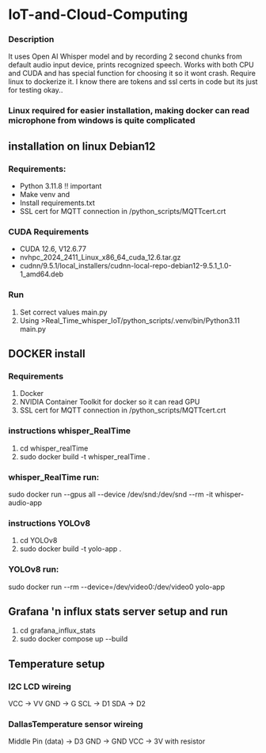 # IoT-and-Cloud-Computing

### Description
It uses Open AI Whisper model and by recording 2 second chunks from default audio input device, prints recognized speech. Works with both CPU and CUDA and has special function for choosing it so it wont crash. Require linux to dockerize it. I know there are tokens and ssl certs in code but its just for testing okay..

### Linux required for easier installation, making docker can read microphone from windows is quite complicated

## installation on linux Debian12

### Requirements:
- Python 3.11.8 !! important
- Make venv and
- Install requirements.txt
- SSL cert for MQTT connection in /python_scripts/MQTTcert.crt

### CUDA Requirements
- CUDA 12.6, V12.6.77
- nvhpc_2024_2411_Linux_x86_64_cuda_12.6.tar.gz
- cudnn/9.5.1/local_installers/cudnn-local-repo-debian12-9.5.1_1.0-1_amd64.deb
### Run
1. Set correct values main.py
2. Using >Real_Time_whisper_IoT/python_scripts/.venv/bin/Python3.11 main.py

## DOCKER install
### Requirements
1. Docker
2. NVIDIA Container Toolkit for docker so it can read GPU
3. SSL cert for MQTT connection in /python_scripts/MQTTcert.crt

### instructions whisper_RealTime
1. cd whisper_realTime
2. sudo docker build -t whisper_realTime .

### whisper_RealTime run:
sudo docker run --gpus all --device /dev/snd:/dev/snd --rm -it whisper-audio-app

### instructions YOLOv8
1. cd YOLOv8
2. sudo docker build -t yolo-app .

### YOLOv8 run:
sudo docker run --rm --device=/dev/video0:/dev/video0 yolo-app

## Grafana 'n influx stats server setup and run
1. cd grafana_influx_stats
2. sudo docker compose up --build

## Temperature setup

### I2C LCD wireing
VCC -> VV GND -> G SCL -> D1 SDA -> D2

### DallasTemperature sensor wireing
Middle Pin (data) -> D3 GND -> GND VCC -> 3V with resistor
